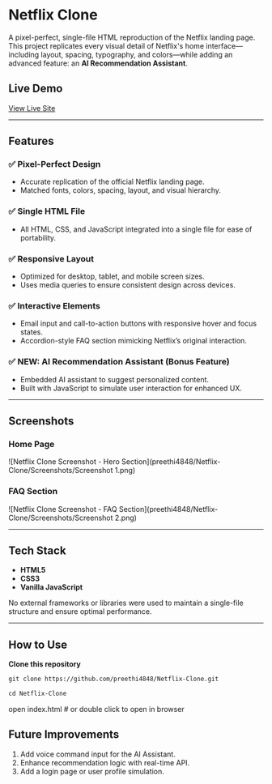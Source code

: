 # Netflix Clone

A pixel-perfect, single-file HTML reproduction of the Netflix landing page. This project replicates every visual detail of Netflix's home interface—including layout, spacing, typography, and colors—while adding an advanced feature: an **AI Recommendation Assistant**.

## Live Demo

[View Live Site](https://preethi4848.github.io/Netflix-Clone/)

---

## Features

### ✅ Pixel-Perfect Design
- Accurate replication of the official Netflix landing page.
- Matched fonts, colors, spacing, layout, and visual hierarchy.

### ✅ Single HTML File
- All HTML, CSS, and JavaScript integrated into a single file for ease of portability.

### ✅ Responsive Layout
- Optimized for desktop, tablet, and mobile screen sizes.
- Uses media queries to ensure consistent design across devices.

### ✅ Interactive Elements
- Email input and call-to-action buttons with responsive hover and focus states.
- Accordion-style FAQ section mimicking Netflix’s original interaction.

### ✅ NEW: AI Recommendation Assistant (Bonus Feature)
- Embedded AI assistant to suggest personalized content.
- Built with JavaScript to simulate user interaction for enhanced UX.

---

## Screenshots

### Home Page
![Netflix Clone Screenshot - Hero Section](preethi4848/Netflix-Clone/Screenshots/Screenshot 1.png)

### FAQ Section
![Netflix Clone Screenshot - FAQ Section](preethi4848/Netflix-Clone/Screenshots/Screenshot 2.png)

---

## Tech Stack

- **HTML5**
- **CSS3**
- **Vanilla JavaScript**

No external frameworks or libraries were used to maintain a single-file structure and ensure optimal performance.

---

## How to Use

**Clone this repository**

```markdown
git clone https://github.com/preethi4848/Netflix-Clone.git
```
```markdown
cd Netflix-Clone
```
open index.html  # or double click to open in browser

## Future Improvements

1. Add voice command input for the AI Assistant.
2. Enhance recommendation logic with real-time API.
3. Add a login page or user profile simulation.
